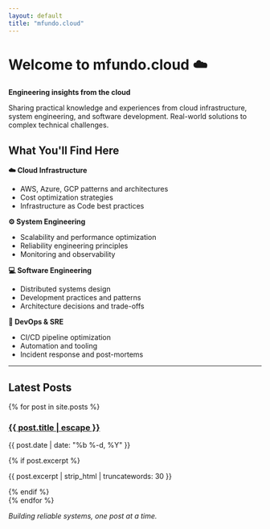 ```yaml
---
layout: default
title: "mfundo.cloud"
---
```


# Welcome to mfundo.cloud ☁️

**Engineering insights from the cloud**

Sharing practical knowledge and experiences from cloud infrastructure, system engineering, and software development. Real-world solutions to complex technical challenges.

## What You'll Find Here

**☁️ Cloud Infrastructure**
- AWS, Azure, GCP patterns and architectures
- Cost optimization strategies
- Infrastructure as Code best practices

**⚙️ System Engineering**
- Scalability and performance optimization
- Reliability engineering principles
- Monitoring and observability

**💻 Software Engineering**
- Distributed systems design
- Development practices and patterns
- Architecture decisions and trade-offs

**🔧 DevOps & SRE**
- CI/CD pipeline optimization
- Automation and tooling
- Incident response and post-mortems

---

## Latest Posts

<div class="post-list">
{% for post in site.posts %}
  <article class="post-preview">
    <h3><a href="{{ post.url | relative_url }}">{{ post.title | escape }}</a></h3>
    <p class="post-meta">{{ post.date | date: "%b %-d, %Y" }}</p>
    {% if post.excerpt %}
      <p>{{ post.excerpt | strip_html | truncatewords: 30 }}</p>
    {% endif %}
  </article>
{% endfor %}
</div>

*Building reliable systems, one post at a time.* 